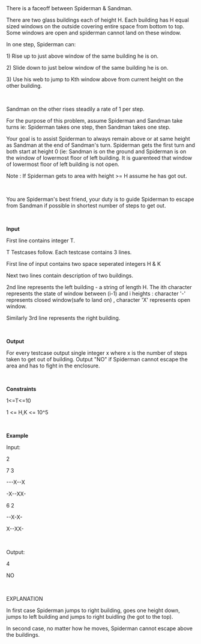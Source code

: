 <p>&nbsp;</p>
<p>There is a faceoff between Spiderman &amp; Sandman.&nbsp;</p>
<p>There are two glass buildings each of height H. Each building has H equal sized windows on the outside covering entire space from bottom to top. Some windows are open and spiderman cannot land on these window.</p>
<p>In one step, Spiderman can:</p>
<p>1) Rise up to just above window of the same building he is on.</p>
<p>2) Slide down to just below window of the same building he is on.</p>
<p>3) Use his web to jump to Kth window above from current height on the other building.</p>
<p>&nbsp;</p>
<p>Sandman on the other rises steadily a rate of 1 per step.</p>
<p>For the purpose of this problem, assume Spiderman and Sandman take turns ie: Spiderman takes one step, then Sandman takes one step.</p>
<p>Your goal is to assist Spiderman to always remain above or at same height as Sandman at the end of Sandman's turn. Spiderman gets the first turn and both start at height 0 (ie: Sandman is on the ground and Spiderman is on the window of lowermost floor of left building. It is guarenteed that window of lowermost floor of left building is not open.</p>
<p>Note : If Spiderman gets to area with height &gt;= H assume he has got out.</p>
<p>&nbsp;</p>
<p>You are Spiderman's best friend, your duty is to guide Spiderman to escape from Sandman if possible in shortest number of steps to get out.</p>
<p>&nbsp;</p>
<p><strong>Input</strong></p>
<p>First line contains integer T.&nbsp;</p>
<p>T Testcases follow. Each testcase contains 3 lines.&nbsp;</p>
<p>First line of input contains two space seperated integers H &amp; K</p>
<p>Next two lines contain description of two buildings.</p>
<p>2nd line represents the left building - a string of length H. The ith character represents the state of window between (i-1) and i heights : character '-' represents closed window(safe to land on) , character 'X' represents open window.&nbsp;</p>
<p>Similarly 3rd line represents the right building.</p>
<p>&nbsp;</p>
<p><strong>Output</strong></p>
<p>For every testcase output single integer x where x is the number of steps taken to get out of building. Output "NO" if Spiderman cannot escape the area and has to fight in the enclosure.</p>
<p>&nbsp;</p>
<p><strong>Constraints</strong></p>
<p>1&lt;=T&lt;=10</p>
<p>1 &lt;= H,K &lt;= 10^5</p>
<p>&nbsp;</p>
<p><strong>Example</strong></p>
<p>Input:&nbsp;</p>
<p>2</p>
<p>7 3</p>
<p>---X--X</p>
<p>-X--XX-</p>
<p>6 2</p>
<p>--X-X-</p>
<p>X--XX-</p>
<p>&nbsp;</p>
<p>Output:&nbsp;</p>
<p>4</p>
<p>NO</p>
<p>&nbsp;</p>
<p>EXPLANATION</p>
<p>In first case Spiderman jumps to right building, goes one height down, jumps to left building and jumps to right buidling (he got to the top).</p>
<p>In second case, no matter how he moves, Spiderman cannot escape above the buildings.</p>
<p>&nbsp;</p>